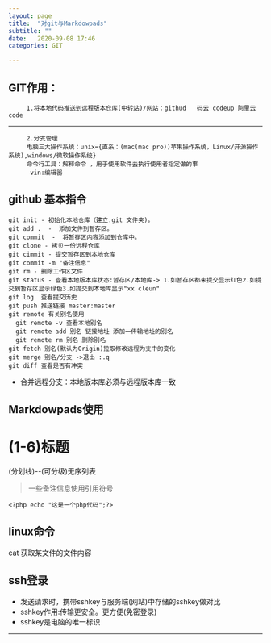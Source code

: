 ```yaml
---
layout: page
title:  "对git与Markdowpads"
subtitle: ""
date:   2020-09-08 17:46
categories: GIT

---
```


## GIT作用：
         1.将本地代码推送到远程版本仓库(中转站)/网站：githud   码云 codeup 阿里云code
---
         2.分支管理
         电脑三大操作系统：unix={直系：(mac(mac pro))苹果操作系统，Linux/开源操作系统),windows/微软操作系统}
         命令行工具：解释命令 ，用于使用软件去执行使用者指定做的事
          vin:编辑器

## github 基本指令
    git init - 初始化本地仓库（建立.git 文件夹)。
    git add .  -  添加文件到暂存区。
    git commit  -  将暂存区内容添加到仓库中。
    git clone - 拷贝一份远程仓库
    git cimmit - 提交暂存区到本地仓库
    git commit -m "备注信息"
    git rm - 删除工作区文件
    git status - 查看本地版本库状态:暂存区/本地库-> 1.如暂存区都未提交显示红色2.如提交到暂存区显示绿色3.如提交到本地库显示"xx cleun"
    git log  查看提交历史
    git push 推送链接 master:master
    git remote 有关别名使用
      git remote -v 查看本地别名
      git remote add 别名 链接地址 添加一传输地址的别名
      git remote rm 别名 删除别名
    git fetch 别名(默认为Origin)拉取修改远程为支中的变化
    git merge 别名/分支 ->退出 :.q
    git diff 查看是否有冲突 
- 合并远程分支：本地版本库必须与远程版本库一致
              
## Markdowpads使用

# (1-6)标题
(分划线)--(可分级)无序列表

> 一些备注信息使用引用符号
``` php代码块
<?php echo "这是一个php代码";?>
```
## linux命令

 cat 获取某文件的文件内容

## ssh登录
 
 - 发送请求时，携带sshkey与服务端(网站)中存储的sshkey做对比
 - sshkey作用:传输更安全。更方便(免密登录)
 - sshkey是电脑的唯一标识
 ---
 